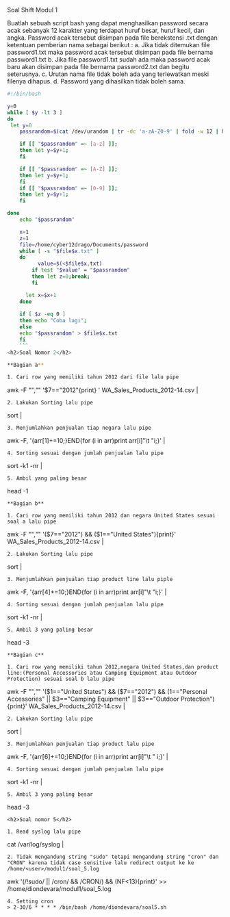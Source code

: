 Soal Shift Modul 1

Buatlah sebuah script bash yang dapat menghasilkan password secara acak sebanyak 12 karakter yang terdapat huruf besar, huruf kecil, dan angka. Password acak tersebut disimpan pada file berekstensi .txt dengan ketentuan pemberian nama sebagai berikut : a.	Jika tidak ditemukan file password1.txt maka password acak tersebut disimpan pada file bernama password1.txt 
b.	Jika file password1.txt sudah ada maka password acak baru akan disimpan pada file bernama password2.txt dan begitu seterusnya. 
c.	Urutan nama file tidak boleh ada yang terlewatkan meski filenya dihapus. 
d. Password yang dihasilkan tidak boleh sama.

```bash
#!/bin/bash

y=0
while [ $y -lt 3 ]
do
 let y=0
    passrandom=$(cat /dev/urandom | tr -dc 'a-zA-Z0-9' | fold -w 12 | head -n 1)

    if [[ "$passrandom" =~ [a-z] ]];
	then let y=$y+1;
    fi

    if [[ "$passrandom" =~ [A-Z] ]];
	then let y=$y+1;
    fi
    if [[ "$passrandom" =~ [0-9] ]];
	then let y=$y+1;
    fi

done
    echo "$passrandom"

    x=1
    z=1
    file=/home/cyber12drago/Documents/password
    while [ -s "$file$x.txt" ]
    do
          value=$(<$file$x.txt)
   		if test "$value" = "$passrandom"
		then let z=0;break;
		fi

	  let x=$x+1
    done
   
    if [ $z -eq 0 ]
    then echo "Coba lagi";
    else
	echo "$passrandom" > $file$x.txt  
    fi
	```
<h2>Soal Nomor 2</h2>

**Bagian a**

1. Cari row yang memiliki tahun 2012 dari file lalu pipe
```
awk -F "\"*,\"*" '$7=="2012"{print} ' WA_Sales_Products_2012-14.csv |
```
2. Lakukan Sorting lalu pipe
```
sort |
```
3. Menjumlahkan penjualan tiap negara lalu pipe
```
awk -F, '{arr[$1]+=$10;}END{for (i in arr)print arr[i]"\t  "i;}' |
```
4. Sorting sesuai dengan jumlah penjualan lalu pipe
```
sort -k1 -nr |
```
5. Ambil yang paling besar
```
head -1
```
**Bagian b**

1. Cari row yang memiliki tahun 2012 dan negara United States sesuai soal a lalu pipe
```
awk -F "\"*,\"*" '($7=="2012") && ($1=="United States"){print}' WA_Sales_Products_2012-14.csv |
```
2. Lakukan Sorting lalu pipe
```
sort |
```
3. Menjumlahkan penjualan tiap product line lalu piple
```
awk -F, '{arr[$4]+=$10;}END{for (i in arr)print arr[i]"\t  "i;}' |
```
4. Sorting sesuai dengan jumlah penjualan lalu pipe
```
sort -k1 -nr |
```
5. Ambil 3 yang paling besar
```
head -3
```
**Bagian c**

1. Cari row yang memiliki tahun 2012,negara United States,dan product line:(Personal Accessories atau Camping Equipment atau Outdoor Protection) sesuai soal b lalu pipe
```
awk -F "\"*,\"*" '($1=="United States") && ($7=="2012") && $($1=="Personal Accessories" || $3=="Camping Equipment" || $3=="Outdoor Protection"){print}' WA_Sales_Products_2012-14.csv |
```
2. Lakukan Sorting lalu pipe
```
sort  |
```
3. Menjumlahkan penjualan tiap product lalu pipe 
```
awk -F, '{arr[$6]+=$10;}END{for (i in arr)print arr[i]"\t  " i;}' |
```
4. Sorting sesuai dengan jumlah penjualan lalu pipe
```
sort -k1 -nr |
```
5. Ambil 3 yang paling besar 
```
head -3
```
<h2>Soal nomor 5</h2>

1. Read syslog lalu pipe
```
cat /var/log/syslog |
```
2. Tidak mengandung string "sudo" tetapi mengandung string "cron" dan "CRON" karena tidak case sensitive lalu redirect output ke ke /home/<user>/modul1/soal_5.log
```
awk '(/!sudo/ || /cron/ && /CRON/) && (NF<13){print}' >> /home/diondevara/modul1/soal_5.log
```
4. Setting cron
> 2-30/6 * * * * /bin/bash /home/diondevara/soal5.sh
